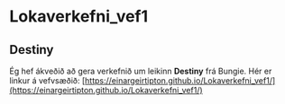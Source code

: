 # Lokaverkefni_vef1



## Destiny
Ég hef ákveðið að gera verkefnið um leikinn **Destiny** frá Bungie.
Hér er linkur á vefvsæðið:
[https://einargeirtipton.github.io/Lokaverkefni_vef1/](https://einargeirtipton.github.io/Lokaverkefni_vef1/)



